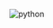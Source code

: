 ![python](https://user-images.githubusercontent.com/66865791/126983960-3cdf2b23-af1a-4ee3-b770-cc674d9f68f7.png)
